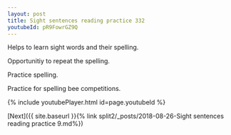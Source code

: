 ```yaml
---
layout: post
title: Sight sentences reading practice 332
youtubeId: pR9FowrGZ9Q
---
```

 
 
Helps to learn sight words and their spelling.

Opportunitiy to repeat the spelling. 

Practice spelling. 
 
Practice for spelling bee competitions. 
 
{% include youtubePlayer.html id=page.youtubeId %}
 
 

[Next]({{ site.baseurl }}{% link  split2/_posts/2018-08-26-Sight sentences reading practice 9.md%})
 
